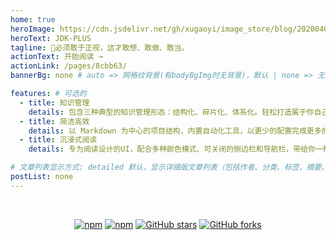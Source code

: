 ```yaml
---
home: true
heroImage: https://cdn.jsdelivr.net/gh/xugaoyi/image_store/blog/20200409124835.png
heroText: JDK-PLUS
tagline: 🚀必须敢于正视，这才敢想、敢做、敢当。
actionText: 开始阅读 →
actionLink: /pages/8cbb63/
bannerBg: none # auto => 网格纹背景(有bodyBgImg时无背景)，默认 | none => 无 | '大图地址' | background: 自定义背景样式       提示：如发现文本颜色不适应你的背景时可以到palette.styl修改$bannerTextColor变量

features: # 可选的
  - title: 知识管理
    details: 包含三种典型的知识管理形态：结构化、碎片化、体系化。轻松打造属于你自己的知识管理平台
  - title: 简洁高效
    details: 以 Markdown 为中心的项目结构，内置自动化工具，以更少的配置完成更多的事。配合多维索引快速定位每个知识点
  - title: 沉浸式阅读
    details: 专为阅读设计的UI，配合多种颜色模式、可关闭的侧边栏和导航栏，带给你一种沉浸式阅读体验

# 文章列表显示方式: detailed 默认，显示详细版文章列表（包括作者、分类、标签、摘要、分页等）| simple => 显示简约版文章列表（仅标题和日期）| none 不显示文章列表
postList: none
---
```



<br/>
<p align="center">
  <a href="https://www.npmjs.com/package/JDK-PLUS" target="_blank"><img src="https://img.shields.io/npm/v/JDK-PLUS" alt="npm" class="no-zoom"></a>
  <a href="https://www.npmjs.com/package/JDK-PLUS" target="_blank"><img src="https://img.shields.io/npm/dt/JDK-PLUS" alt="npm" class="no-zoom"></a>
  <a href="https://github.com/JDK-Plus/doc.git" target="_blank"><img src='https://img.shields.io/github/stars/xugaoyi/JDK-PLUS' alt='GitHub stars' class="no-zoom"></a>
  <a href="https://github.com/JDK-Plus/doc.git" target="_blank"><img src='https://img.shields.io/github/forks/xugaoyi/JDK-PLUS' alt='GitHub forks' class="no-zoom"></a>
</p>

[comment]: <> (## 🎖特别用户)

[comment]: <> (::: cardList 2)

[comment]: <> (```yaml)

[comment]: <> (- name: OpenHarmony)

[comment]: <> (  desc: 🚀开放原子开源基金会)

[comment]: <> (  link: https://www.openharmony.cn/)

[comment]: <> (  bgColor: '#DFEEE7')

[comment]: <> (  textColor: '#2A3344')

[comment]: <> (- name: Deepin 社区)

[comment]: <> (  desc: 🚀Deepin 应用开发技术分享、DTK开发经验等)

[comment]: <> (  link: https://docs.deepin.org)

[comment]: <> (  bgColor: '#DFEEE7')

[comment]: <> (  textColor: '#2A3344')

[comment]: <> (```)

[comment]: <> (:::)

[comment]: <> (<br/>)

[comment]: <> (## ⚡️未来...)

[comment]: <> (::: tip)

[comment]: <> (期待 [VuePress v2.0]&#40;https://github.com/vuepress/vuepress-next&#41; 以及 [VitePress]&#40;https://github.com/vuejs/vitepress&#41; 的正式发布...)

[comment]: <> (届时，VuePress 1.x 编译慢的缺点将得到极大的改善。我将会视情况把主题升级至 VuePress v2.0 或 VitePress。还希望大家多多 [:sparkling_heart:支持]&#40;/pages/1b12ed/&#41; 哟，持续关注吧~)

[comment]: <> (:::)

[comment]: <> (<br/>)

[comment]: <> (## 🎉上新推荐)

[comment]: <> (* `v1.8.x`：新增 Markdown中使用的组件：[代码块选项卡]&#40;/pages/197691/#代码块选项卡&#41; 。)

[comment]: <> (* `v1.7.x`：新增 [自定义html模块]&#40;/pages/a20ce8/#自定义html模块&#41; 配置，可用于插入广告模块。)

[comment]: <> (* `v1.6.x`：支持[`四级目录`]&#40;/pages/33d574/#级别说明&#41;，提高[站点结构]&#40;/pages/33d574/#级别说明&#41;可塑性。)

[comment]: <> (* `v1.5.x`：新增[`笔记`容器]&#40;/pages/d0d7eb/&#41;，轻松插入笔记框。)

[comment]: <> (* `v1.4.x`：新增了文章内容区块的 [背景底纹配置]&#40;/pages/a20ce8/#文章内容块的背景底纹&#41;，可以让你的文章看起来像笔记本的风格哟~&#40;2020.07.30&#41;)

[comment]: <> (* `v1.2.x`：这个版本对整体的UI细节做了很多优化，比如标签栏和分类栏等 &#40;2020.06.09&#41;)

[comment]: <> (* `v1.1.x`：从这个版本开始主题新增`超好用`、`高颜值`的Markdown容器，快去 [体验]&#40;/pages/d0d7eb/&#41; 吧~  &#40;2020.05.29&#41;)

[comment]: <> (更多上新请查阅：[**更新日志**]&#40;https://github.com/JDK-Plus/doc.git/releases&#41;)

[comment]: <> (<br/>)

[comment]: <> (## 🔔交流QQ群)

[comment]: <> (::: center)

[comment]: <> (<img src="https://cdn.jsdelivr.net/gh/xugaoyi/image_store@master/blog/QQ20210730-002949@2x.57m20hgqvog0.png" alt="群号: 694387113" class="no-zoom" style="width:200px;">)

[comment]: <> (#### Vdoing官方QQ群: 694387113)

[comment]: <> (:::)

[comment]: <> (## 公众号)

[comment]: <> (`有趣研究社`是本人对各种有趣的、好玩的、沙雕的创意和想法以在线小网站或者文章的形式表达出来，比如80、90后朋友小时候玩的小霸王游戏机：<https://game.xugaoyi.com>，还有更多好玩的等你去探索吧~)

[comment]: <> (<img src="https://cdn.jsdelivr.net/gh/xugaoyi/image_store@master/blog/扫码_搜索联合传播样式-标准色版.1wp8gd1mhjhc.jpg"  style="width:370px;" />)

[comment]: <> (<!-- <img src="https://cdn.jsdelivr.net/gh/xugaoyi/image_store@master/blog/qrcode.zdqv9mlfc0g.jpg"  style="width:30%;" /> -->)

[comment]: <> (<br/>)

[comment]: <> (## 许可证)

[comment]: <> ([MIT]&#40;https://github.com/JDK-Plus/doc.git/blob/master/LICENSE&#41;)

[comment]: <> (Copyright &#40;c&#41; 2019-present Evan Xu)
